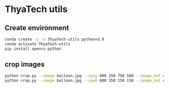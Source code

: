# ThyaTech utils

## Create environment

```bash
conda create -y -n ThyaTech-utils python=3.9
conda activate ThyaTech-utils
pip install opencv-python
```

## crop images

```bash
python crop.py --image balloon.jpg --xyxy 600 350 750 500 --image_out crop.jpg
python crop.py --image balloon.jpg --xywh 600 350 150 150 --image_out crop.jpg
```
